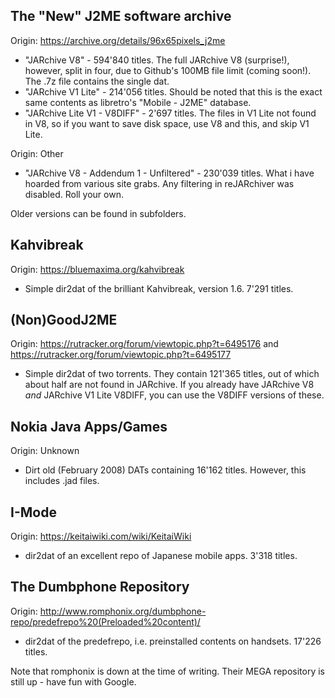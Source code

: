 ## The "New" J2ME software archive
Origin: https://archive.org/details/96x65pixels_j2me
* "JARchive V8" - 594'840 titles. The full JARchive V8 (surprise!), however, split in four, due to Github's 100MB file limit (coming soon!). The .7z file contains the single dat.
* "JARchive V1 Lite" - 214'056 titles. Should be noted that this is the exact same contents as libretro's "Mobile - J2ME" database.
* "JARchive Lite V1 - V8DIFF" - 2'697 titles. The files in V1 Lite not found in V8, so if you want to save disk space, use V8 and this, and skip V1 Lite.

Origin: Other
* "JARchive V8 - Addendum 1 - Unfiltered" - 230'039 titles. What i have hoarded from various site grabs. Any filtering in reJARchiver was disabled. Roll your own.

Older versions can be found in subfolders.
## Kahvibreak
Origin: https://bluemaxima.org/kahvibreak
* Simple dir2dat of the brilliant Kahvibreak, version 1.6. 7'291 titles.
## (Non)GoodJ2ME
Origin: https://rutracker.org/forum/viewtopic.php?t=6495176 and https://rutracker.org/forum/viewtopic.php?t=6495177
* Simple dir2dat of two torrents. They contain 121'365 titles, out of which about half are not found in JARchive. If you already have JARchive V8 *and* JARchive V1 Lite V8DIFF, you can use the V8DIFF versions of these.
## Nokia Java Apps/Games
Origin: Unknown
* Dirt old (February 2008) DATs containing 16'162 titles. However, this includes .jad files.
## I-Mode
Origin: https://keitaiwiki.com/wiki/KeitaiWiki
* dir2dat of an excellent repo of Japanese mobile apps. 3'318 titles.
## The Dumbphone Repository
Origin: http://www.romphonix.org/dumbphone-repo/predefrepo%20(Preloaded%20content)/
* dir2dat of the predefrepo, i.e. preinstalled contents on handsets. 17'226 titles.

Note that romphonix is down at the time of writing. Their MEGA repository is still up - have fun with Google.
  

